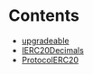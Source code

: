 

# Contents
- [upgradeable](/src/client/token/ERC20/upgradeable)
- [IERC20Decimals](IERC20Decimals.sol/interface.IERC20Decimals.md)
- [ProtocolERC20](ProtocolERC20.sol/contract.ProtocolERC20.md)
